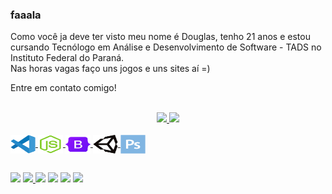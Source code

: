 ### faaala

Como você ja deve ter visto meu nome é Douglas, tenho 21 anos e estou cursando Tecnólogo em Análise e Desenvolvimento de Software - TADS no Instituto Federal do Paraná.<br>
Nas horas vagas faço uns jogos e uns sites aí =)

Entre em contato comigo!
<br><br>
<div align="center">
  <a href="https://github.com/douglaseduar">
  <img height="180em" src="https://github-readme-stats.vercel.app/api?username=douglaseduar&show_icons=true&include_all_commits=true&count_private=true&custom_title=douglaseduar%27s%20GitHub%20Stats&title_color=000000&text_color=000000&icon_color=000000"/>
  <img height="180em" src="https://github-readme-stats.vercel.app/api/top-langs/?username=douglaseduar&layout=compact&langs_count=10&title_color=000000&text_color=000000&icon_color=000000"/>
</div>
<div style="display: inline_block"><br>
  <img align="center" alt="vscode" height="30" width="40" src="https://raw.githubusercontent.com/devicons/devicon/master/icons/vscode/vscode-original.svg">
  <img align="center" alt="Nodejs" height="30" width="40" src="https://raw.githubusercontent.com/devicons/devicon/master/icons/nodejs/nodejs-plain.svg">
  <img align="center" alt="Bootstrap" height="30" width="40" src="https://raw.githubusercontent.com/devicons/devicon/master/icons/bootstrap/bootstrap-original.svg">
  <img align="center" alt="Unity" height="30" width="40" src="https://raw.githubusercontent.com/devicons/devicon/master/icons/unity/unity-original.svg">
  <img align="center" alt="photoshop" height="30" width="40" src="https://raw.githubusercontent.com/devicons/devicon/master/icons/photoshop/photoshop-plain.svg">
  
  ##
  
  <div> 
  <a href="https://instagram.com/douglaseduar" target="_blank"><img src="https://img.shields.io/badge/-Instagram-%23E4405F?style=for-the-badge&logo=instagram&logoColor=white" target="_blank"></a>
    <a target='_blank' href="https://twitter.com/douglaseduar">
        <img src="https://img.shields.io/badge/Twitter-1DA1F2?style=for-the-badge&logo=twitter&logoColor=white">
    </a>
  <a href = "mailto:douglas060401@gmail.com"><img src="https://img.shields.io/badge/-Gmail-%23333?style=for-the-badge&logo=gmail&logoColor=white" target="_blank"></a>
  <a href="https://www.linkedin.com/in/douglaseduar/" target="_blank"><img src="https://img.shields.io/badge/-LinkedIn-%230077B5?style=for-the-badge&logo=linkedin&logoColor=white" target="_blank"></a> 
      <a href="https://www.behance.net/douglaseduar" target="_blank"><img src="https://img.shields.io/badge/behance-053eff?style=for-the-badge&logo=behance&logoColor=white" target="_blank"></a> 
          <a href="https://douglaseduar.github.io/portfolio/" target="_blank"><img src="https://img.shields.io/badge/portf%C3%B3lio-808080?style=for-the-badge&logo=AddThis&logoColor=white" target="_blank"></a> 
